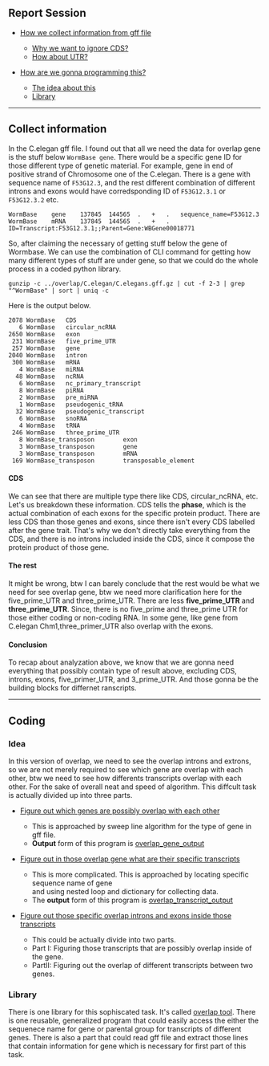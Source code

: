 ## Report Session ##
+ [How we collect information from gff file](#collect-information)  

  + [Why we want to ignore CDS?](#cds)
  + [How about UTR?](#the-rest)

+ [How are we gonna programming this?](#coding)
  + [The idea about this](#idea)
  + [Library](#library)
-------------------------------------

## Collect information ##

In the C.elegan gff file. I found out that all we need the data for overlap gene is the stuff below `WormBase gene`. There would be a specific gene ID for those different type of genetic material. For example, gene in end of positive strand of Chromosome one of the C.elegan. There is a gene with sequence name of `F53G12.3`, and the rest different combination of different introns and exons would have corredsponding ID of `F53G12.3.1` or `F53G12.3.2` etc. 

```
WormBase	gene	137845	144565	.	+	.	sequence_name=F53G12.3
WormBase	mRNA	137845	144565	.	+	.	ID=Transcript:F53G12.3.1;;Parent=Gene:WBGene00018771
```

So, after claiming the necessary of getting stuff below the gene of Wormbase. We can use the combination of CLI command for getting how many different types of stuff are under gene, so that we could do the whole process in a coded python library.

```
gunzip -c ../overlap/C.elegan/C.elegans.gff.gz | cut -f 2-3 | grep "^WormBase" | sort | uniq -c
```

Here is the output below.

```
2078 WormBase   CDS
   6 WormBase   circular_ncRNA
2650 WormBase   exon
 231 WormBase   five_prime_UTR
 257 WormBase   gene
2040 WormBase   intron
 300 WormBase   mRNA
   4 WormBase   miRNA
  48 WormBase   ncRNA
   6 WormBase   nc_primary_transcript
   8 WormBase   piRNA
   2 WormBase   pre_miRNA
   1 WormBase   pseudogenic_tRNA
  32 WormBase   pseudogenic_transcript
   6 WormBase   snoRNA
   4 WormBase   tRNA
 246 WormBase   three_prime_UTR
   8 WormBase_transposon        exon
   3 WormBase_transposon        gene
   3 WormBase_transposon        mRNA
 169 WormBase_transposon        transposable_element
```
#### CDS ####
We can see that there are multiple type there like CDS, circular_ncRNA, etc. Let's us breakdown these information. CDS tells the __phase__, which is the actual combination of each exons for the specific protein product.  There are less CDS than those genes and exons, since there isn't every CDS labelled after the gene trait. That's why we don't directly take everything from the CDS, and there is no introns included inside the CDS, since it compose the protein product of those gene.

#### The rest ####
It might be wrong, btw I can barely conclude that the rest would be what we need for see overlap gene, btw we need more clarification here for the five_prime_UTR and three_prime_UTR. There are less **five_prime_UTR** and **three_prime_UTR**. Since, there is no five_prime and three_prime UTR for those either coding or non-coding RNA. In some gene, like gene from C.elegan Chm1,three_primer_UTR also overlap with the exons.

#### Conclusion ####
To recap about analyzation above, we know that we are gonna need everything that possibly contain type of result above, excluding CDS, introns, exons, five_primer_UTR, and 3_prime_UTR. And those gonna be the building blocks for differnet ranscripts.

-------------------------------------------------------------------------------------------------------------------------------------

## Coding ##

### Idea ###

In this version of overlap, we need to see the overlap introns and extrons, so we are not merely required to see which gene are overlap with each other, btw we need to see how differents transcripts overlap with each other. For the sake of overall neat and speed of algorithm. This diffcult task is actually divided up into three parts.

+ [Figure out which genes are possibly overlap with each other](overlap_gene.py)

    + This is approached by sweep line algorithm for the type of gene in gff file.
    + __Output__ form of this program is [overlap_gene_output](overlap_gene_C.elegan)

+ [Figure out in those overlap gene what are their specific transcripts](overlap_transcript.py)

    + This is more complicated. This is approached by locating specific sequence name of gene   
    and using nested loop and dictionary for collecting data.
    + The __output__ form of this program is [overlap_transcript_output](overlap_transcript_C.elegan)

+ [Figure out those specific overlap introns and exons inside those transcripts](notyet)

    + This could be actually divide into two parts. 
    + Part I: Figuring those transcripts that are possibly overlap inside of the gene.
    + PartII: Figuring out the overlap of different transcripts between two genes.

### Library ###

There is one library for this sophiscated task. It's called [overlap tool](optool.py). There is one reusable, generalized program that could easily access the either the sequenece name for gene or parental group for transcripts of different genes. There is also a part that could read gff file and extract those lines that contain information for gene which is necessary for first part of this task.

 
